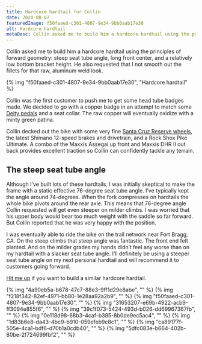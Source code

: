 ```yaml
---
title: Hardcore hardtail for Collin
date: 2020-08-07
featuredImage: f50faaed-c301-4807-9e34-9bb0aab17e30
alt: Hardcore hardtail
metaDesc: Collin asked me to build him a hardcore hardtail using the principles of forward geometry.
---
```

Collin asked me to build him a hardcore hardtail using the principles of forward geometry: steep seat tube angle, long front center, and a relatively low bottom bracket height. He also requested that I not smooth out the fillets for that raw, aluminum weld look.

{% img "f50faaed-c301-4807-9e34-9bb0aab17e30", "Hardcore hardtail" %}

Collin was the first customer to push me to get some head tube badges made. We decided to go with a copper badge in an attempt to match some [Deity pedals](https://www.deitycomponents.com/tmac-signature-pedals.html) and a seat collar. The raw copper will eventually oxidize with a minty green patina.

Collin decked out the bike with some very fine [Santa Cruz Reserve wheels](https://www.reservewheels.com/), the latest Shimano 12-speed brakes and drivetrain, and a Rock Shox Pike Ultimate. A combo of the Maxxis Assegai up front and Maxxis DHR II out back provides excellent traction so Collin can confidently tackle any terrain.

## The steep seat tube angle

Although I’ve built lots of these hardtails, I was initially skeptical to make the frame with a static effective 76-degree seat tube angle. I’ve typically kept the angle around 74-degrees. When the fork compresses on hardtails the whole bike pivots around the rear axle. This means that 76-degree angle Collin requested will get even steeper on milder climbs. I was worried that his upper body would bear too much weight with the saddle so far forward. But Collin reported that he was very happy with the position.

 I was eventually able to ride the bike on the trail network near Fort Bragg, CA. On the steep climbs that steep angle was fantastic. The front end felt planted. And on the milder grades my hands didn’t feel any worse than on my hardtail with a slacker seat tube angle. I’ll definitely be using a steeper seat tube angle on my next personal hardtail and will recommend it to customers going forward.

[Hit me up](https://manzanitacycles.com/contact/) if you want to build a similar hardcore hardtail.

{% img "4a90eb5a-b678-47c7-88e3-9ff1d29e8abe", "" %}
{% img "f218f342-82ef-4971-bb80-1e28aa92a2b9", "" %}
{% img "f50faaed-c301-4807-9e34-9bb0aab17e30", "" %}
{% img "31653207-e69b-4922-acb9-ff3094e855f6", "" %}
{% img "39c1f073-5424-493d-b026-dd69967367fb", "" %}
{% img "0e118d98-68b3-4caf-b385-8b0de9ec5ac4", "" %}
{% img "1d83b6e8-da43-4bc9-b910-059efeb9c8c1", "" %}
{% img "ca89177f-505e-4ca1-bdf6-d70b1a0cdb40", "" %}
{% img "5dfc083e-b664-402b-80be-2f724699fbf2", "" %}









